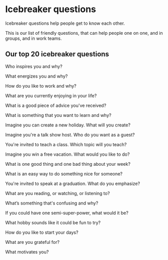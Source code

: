 # Icebreaker questions

Icebreaker questions help people get to know each other.

This is our list of friendly questions, that can help people one on one, and in groups, and in work teams.


## Our top 20 icebreaker questions

Who inspires you and why?

What energizes you and why?

How do you like to work and why?

What are you currently enjoying in your life?

What is a good piece of advice you've received?

What is something that you want to learn and why?

Imagine you can create a new holiday. What will you create?

Imagine you're a talk show host. Who do you want as a guest?

You're invited to teach a class. Which topic will you teach?

Imagine you win a free vacation. What would you like to do?

What is one good thing and one bad thing about your week?

What is an easy way to do something nice for someone?

You're invited to speak at a graduation. What do you emphasize?

What are you reading, or watching, or listening to?

What’s something that's confusing and why?

If you could have one semi-super-power, what would it be?

What hobby sounds like it could be fun to try?

How do you like to start your days?

What are you grateful for?

What motivates you?

